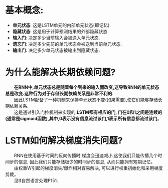 # 基本概念:  
- **单元状态**: 这是LSTM单元的内部单元状态(即记忆).    
- **隐藏状态**: 这是用于计算预测结果的外部隐藏状态.  
- **输入门**: 决定多少当前输入会被送入单元状态.  
- **遗忘门**: 决定多少先前的单元状态会被送到当前单元状态.  
- **输出门**: 决定多少单元状态被输出到隐藏状态.  

# 为什么能解决长期依赖问题?  
&emsp;&emsp;**在RNN中,单元状态总是随着每个到来的输入而改变,这导致RNN的单元状态总是改变.这种行为对于存储长期依赖关系是非常不利的**.  
&emsp;&emsp;因此LSTM配备了一种机制来保持单元状态不变(如果需要),使它们能够存储长期依赖关系.  
&emsp;&emsp;这是通过引入门控机制来实现的.**LSTM都有相应的门, 门在0和1之间是连续的(通常是sigmoid函数),其中,0表示没有信息流过该门,1表示所有信息都流过该门**。  

# LSTM如何解决梯度消失问题?  
&emsp;&emsp;RNN在使用基于时间的反向传播时,梯度会迅速减小,这使我们只能传播几个时间步的信息, 因此我们只能存储极少的时间步的信息, 从而只能拥有短期记忆。  
&emsp;&emsp;由权重W引起的梯度消失/爆炸相对容易解决, 可以进行权重初始化和采用梯度剪裁。  
&emsp;&emsp;见tf自然语言处理P151. 

